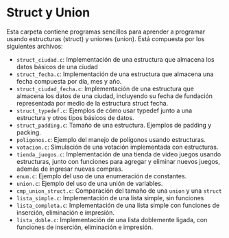 # Struct y Union

Esta carpeta contiene programas sencillos para aprender a programar usando
estructuras (struct) y uniones (union). Está compuesta por los siguientes
archivos:

 - `struct_ciudad.c`: Implementación de una estructura que almacena los datos
    básicos de una ciudad
 - `struct_fecha.c`: Implementación de una estructura que almacena una fecha
    compuesta por día, mes y año.
 - `struct_ciudad_fecha.c`: Implementación de una estructura que almacena los datos
    de una ciudad, incluyendo su fecha de fundación representada por medio de la
    estructura struct fecha.
 - `struct_typedef.c`: Ejemplos de cómo usar typedef junto a una estructura y
    otros tipos básicos de datos.
 - `struct_padding.c`: Tamaño de una estructura. Ejemplos de padding y packing.
 - `poligonos.c`: Ejemplo del manejo de polígonos usando estructuras.
 - `votacion.c`: Simulación de una votación implementada con estructuras.
 - `tienda_juegos.c`: Implementación de una tienda de video juegos usando
    estructuras, junto con funciones para agregar y eliminar nuevos juegos,
    además de ingresar nuevas compras.
 - `enum.c`: Ejemplo del uso de una enumeración de constantes.
 - `union.c`: Ejemplo del uso de una unión de variables.
 - `cmp_union_struct.c`: Comparación del tamaño de una `union` y una `struct`
 - `lista_simple.c`: Implementación de una lista simple, sin funciones
 - `lista_completa.c`: Implementación de una lista simple con funciones de
    inserción, eliminación e impresión.
 - `lista_doble.c`: Implementación de una lista doblemente ligada, con funciones
    de inserción, eliminación e impresión.
